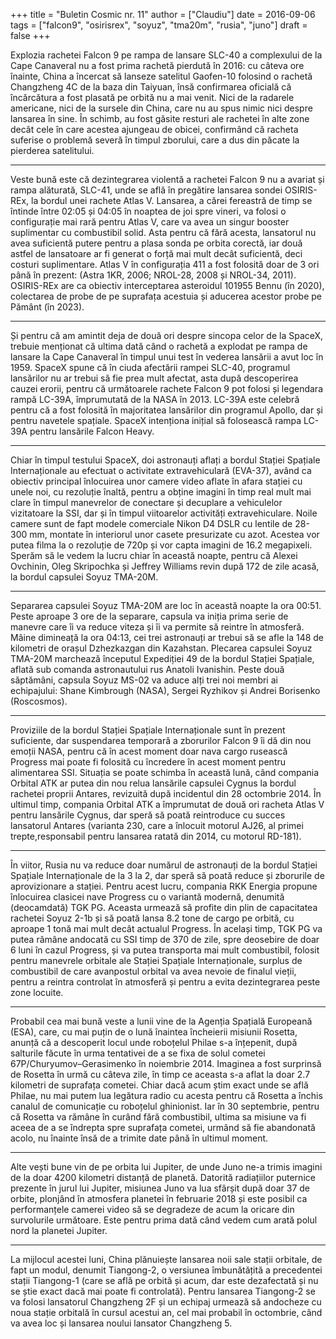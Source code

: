 +++
title = "Buletin Cosmic nr. 11"
author = ["Claudiu"]
date = 2016-09-06
tags = ["falcon9", "osirisrex", "soyuz", "tma20m", "rusia", "juno"]
draft = false
+++

Explozia rachetei Falcon 9 pe rampa de lansare SLC-40 a complexului de la Cape Canaveral nu a fost prima rachetă pierdută în 2016: cu câteva ore înainte, China a încercat să lanseze satelitul Gaofen-10 folosind o rachetă Changzheng 4C de la baza din Taiyuan, însă confirmarea oficială că încărcătura a fost plasată pe orbită nu a mai venit. Nici de la radarele americane, nici de la sursele din China, care nu au spus nimic nici despre lansarea în sine. În schimb, au fost găsite resturi ale rachetei în alte zone decât cele în care acestea ajungeau de obicei, confirmând că racheta suferise o problemă severă în timpul zborului, care a dus din păcate la pierderea satelitului.

---

Veste bună este că dezintegrarea violentă a rachetei Falcon 9 nu a avariat și rampa alăturată, SLC-41, unde se află în pregătire lansarea sondei OSIRIS-REx, la bordul unei rachete Atlas V. Lansarea, a cărei fereastră de timp se întinde între 02:05 și 04:05 în noaptea de joi spre vineri, va folosi o configurație mai rară pentru Atlas V, care va avea un singur booster suplimentar cu combustibil solid. Asta pentru că fără acesta, lansatorul nu avea suficientă putere pentru a plasa sonda pe orbita corectă, iar două astfel de lansatoare ar fi generat o forță mai mult decât suficientă, deci costuri suplimentare. Atlas V în configurația 411 a fost folosită doar de 3 ori până în prezent: (Astra 1KR, 2006; NROL-28, 2008 și NROL-34, 2011). OSIRIS-REx are ca obiectiv interceptarea asteroidul 101955 Bennu (în 2020), colectarea de probe de pe suprafața acestuia și aducerea acestor probe pe Pământ (în 2023).

---

Și pentru că am amintit deja de două ori despre sincopa celor de la SpaceX, trebuie menționat că ultima dată când o rachetă a explodat pe rampa de lansare la Cape Canaveral în timpul unui test în vederea lansării a avut loc în 1959. SpaceX spune că în ciuda afectării rampei SLC-40, programul lansărilor nu ar trebui să fie prea mult afectat, asta după descoperirea cauzei erorii, pentru că următoarele rachete Falcon 9 pot folosi și legendara rampă LC-39A, împrumutată de la NASA în 2013. LC-39A este celebră pentru că a fost folosită în majoritatea lansărilor din programul Apollo, dar și pentru navetele spațiale. SpaceX intenționa inițial să folosească rampa LC-39A pentru lansările Falcon Heavy.

---

Chiar în timpul testului SpaceX, doi astronauți aflați a bordul Stației Spațiale Internaționale au efectuat o activitate extravehiculară (EVA-37), având ca obiectiv principal înlocuirea unor camere video aflate în afara stației cu unele noi, cu rezoluție înaltă, pentru a obține imagini în timp real mult mai clare în timpul manevrelor de conectare și decuplare a vehiculelor vizitatoare la SSI, dar și în timpul viitoarelor activități extravehiculare. Noile camere sunt de fapt modele comerciale Nikon D4 DSLR cu lentile de 28-300 mm, montate în interiorul unor casete presurizate cu azot. Acestea vor putea filma la o rezoluție de 720p și vor capta imagini de 16.2 megapixeli. Sperăm să le vedem la lucru chiar în această noapte, pentru că Alexei Ovchinin, Oleg Skripochka și Jeffrey Williams revin după 172 de zile acasă, la bordul capsulei Soyuz TMA-20M.

---

Separarea capsulei Soyuz TMA-20M are loc în această noapte la ora 00:51. Peste aproape 3 ore de la separare, capsula va iniția prima serie de manevre care îi va reduce viteza și îi va permite să reintre în atmosferă. Mâine dimineață la ora 04:13, cei trei astronauți ar trebui să se afle la 148 de kilometri de orașul Dzhezkazgan din Kazahstan. Plecarea capsulei Soyuz TMA-20M marchează începutul Expediției 49 de la bordul Stației Spațiale, aflată sub comanda astronautului rus Anatoli Ivanishin. Peste două săptămâni, capsula Soyuz MS-02 va aduce alți trei noi membri ai echipajului: Shane Kimbrough (NASA), Sergei Ryzhikov și Andrei Borisenko (Roscosmos).

---

Proviziile de la bordul Stației Spațiale Internaționale sunt în prezent suficiente, dar suspendarea temporară a zborurilor Falcon 9 îi dă din nou emoții NASA, pentru că în acest moment doar nava cargo rusească Progress mai poate fi folosită cu încredere în acest moment pentru alimentarea SSI. Situația se poate schimba în această lună, când compania Orbital ATK ar putea din nou relua lansările capsulei Cygnus la bordul rachetei proprii Antares, revizuită după incidentul din 28 octombrie 2014. În ultimul timp, compania Orbital ATK a împrumutat de două ori racheta Atlas V pentru lansările Cygnus, dar speră să poată reintroduce cu succes lansatorul Antares (varianta 230, care a înlocuit motorul AJ26, al primei trepte,responsabil pentru lansarea ratată din 2014, cu motorul RD-181).

---

În viitor, Rusia nu va reduce doar numărul de astronauți de la bordul Stației Spațiale Internaționale de la 3 la 2, dar speră să poată reduce și zborurile de aprovizionare a stației. Pentru acest lucru, compania RKK Energia propune înlocuirea clasicei nave Progress cu o variantă modernă, denumită (deocamdată) TGK PG. Aceasta urmează să profite din plin de capacitatea rachetei Soyuz 2-1b și să poată lansa 8.2 tone de cargo pe orbită, cu aproape 1 tonă mai mult decât actualul Progress. În același timp, TGK PG va putea rămâne andocată cu SSI timp de 370 de zile, spre deosebire de doar 6 luni în cazul Progress, și va putea transporta mai mult combustibil, folosit pentru manevrele orbitale ale Stației Spațiale Internaționale, surplus de combustibil de care avanpostul orbital va avea nevoie de finalul vieții, pentru a reintra controlat în atmosferă și pentru a evita dezintegrarea peste zone locuite.

---

Probabil cea mai bună veste a lunii vine de la Agenția Spațială Europeană (ESA), care, cu mai puțin de o lună înaintea încheierii misiunii Rosetta, anunță că a descoperit locul unde roboțelul Philae s-a înțepenit, după salturile făcute în urma tentativei de a se fixa de solul cometei 67P/Churyumov–Gerasimenko în noiembrie 2014. Imaginea a fost surprinsă de Rosetta în urmă cu câteva zile, în timp ce aceasta s-a aflat la doar 2.7 kilometri de suprafața cometei. Chiar dacă acum știm exact unde se află Philae, nu mai putem lua legătura radio cu acesta pentru că Rosetta a închis canalul de comunicație cu roboțelul ghinionist. Iar în 30 septembrie, pentru că Rosetta va rămâne în curând fără combustibil, ultima sa misiune va fi aceea de a se îndrepta spre suprafața cometei, urmând să fie abandonată acolo, nu înainte însă de a trimite date până în ultimul moment.

---

Alte vești bune vin de pe orbita lui Jupiter, de unde Juno ne-a trimis imagini de la doar 4200 kilometri distanță de planetă. Datorită radiațiilor puternice prezente în jurul lui Jupiter, misiunea Juno va lua sfârșit după doar 37 de orbite, plonjând în atmosfera planetei în februarie 2018 și este posibil ca performanțele camerei video să se degradeze de acum la oricare din survolurile următoare. Este pentru prima dată când vedem cum arată polul nord la planetei Jupiter.

---

La mijlocul acestei luni, China plănuiește lansarea noii sale stații orbitale, de fapt un modul, denumit Tiangong-2, o versiunea îmbunătățită a precedentei stații Tiangong-1 (care se află pe orbită și acum, dar este dezafectată și nu se știe exact dacă mai poate fi controlată). Pentru lansarea Tiangong-2 se va folosi lansatorul Changzheng 2F și un echipaj urmează să andocheze cu noua stație orbitală în cursul acestui an, cel mai probabil în octombrie, când va avea loc și lansarea noului lansator Changzheng 5.